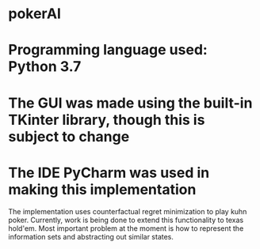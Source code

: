# pokerAI
# Programming language used: Python 3.7
# The GUI was made using the built-in TKinter library, though this is subject to change
# The IDE PyCharm was used in making this implementation
The implementation uses counterfactual regret minimization to play kuhn poker.
Currently, work is being done to extend this functionality to texas hold'em.
Most important problem at the moment is how to represent the information sets and abstracting out similar states.
